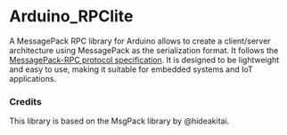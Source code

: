 # Arduino_RPClite

A MessagePack RPC library for Arduino allows to create a client/server architecture using MessagePack as the serialization format. It follows the [MessagePack-RPC protocol specification](https://github.com/msgpack-rpc/msgpack-rpc/blob/master/spec.md). It is designed to be lightweight and easy to use, making it suitable for embedded systems and IoT applications.

### Credits

This library is based on the MsgPack library by @hideakitai.
